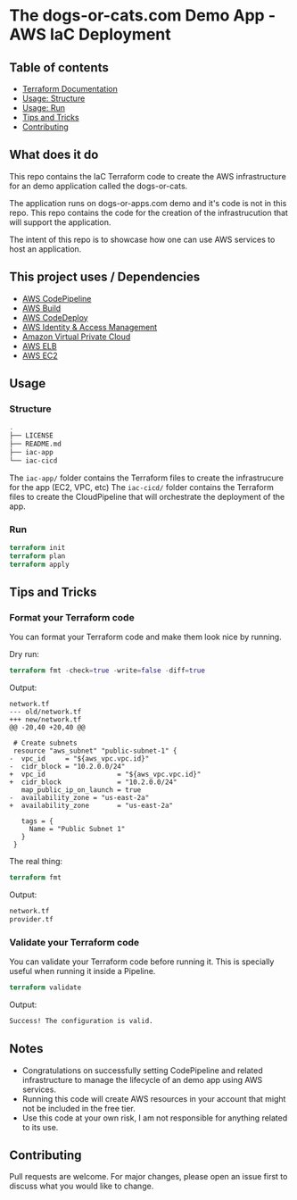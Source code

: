 # The dogs-or-cats.com Demo App - AWS IaC Deployment

## Table of contents

- [Terraform Documentation](#terraform-documentation)
- [Usage: Structure](#structure)
- [Usage: Run](#run)
- [Tips and Tricks](#tips-and-tricks)
- [Contributing](#contributing)

## What does it do

This repo contains the IaC Terraform code to create the AWS infrastructure for an demo application called the dogs-or-cats.

The application runs on dogs-or-apps.com demo and it's code is not in this repo. This repo contains the code for the creation of the infrastrucution that will support the application.

The intent of this repo is to showcase how one can use AWS services to host an application.

## This project uses / Dependencies

- [AWS CodePipeline](https://aws.amazon.com/codepipeline/)
- [AWS Build](https://aws.amazon.com/codebuild/)
- [AWS CodeDeploy](https://aws.amazon.com/codedeploy/)
- [AWS Identity & Access Management](https://aws.amazon.com/iam/)
- [Amazon Virtual Private Cloud](https://aws.amazon.com/iam/)
- [AWS ELB](https://aws.amazon.com/elasticloadbalancing/)
- [AWS EC2](https://aws.amazon.com/ec2/)

## Usage

### Structure

```bash
.
├── LICENSE
├── README.md
├── iac-app
└── iac-cicd
```

The `iac-app/` folder contains the Terraform files to create the infrastrucure for the app (EC2, VPC, etc)
The `iac-cicd/` folder contains the Terraform files to create the CloudPipeline that will orchestrate the deployment of the app.

### Run

```terraform
terraform init
terraform plan
terraform apply
```

## Tips and Tricks

### Format your Terraform code

You can format your Terraform code and make them look nice by running.

Dry run:

```terraform
terraform fmt -check=true -write=false -diff=true
```

Output:

```udiff
network.tf
--- old/network.tf
+++ new/network.tf
@@ -20,40 +20,40 @@

 # Create subnets
 resource "aws_subnet" "public-subnet-1" {
-  vpc_id     = "${aws_vpc.vpc.id}"
-  cidr_block = "10.2.0.0/24"
+  vpc_id                  = "${aws_vpc.vpc.id}"
+  cidr_block              = "10.2.0.0/24"
   map_public_ip_on_launch = true
-  availability_zone = "us-east-2a"
+  availability_zone       = "us-east-2a"

   tags = {
     Name = "Public Subnet 1"
   }
 }
```

The real thing:

```terraform
terraform fmt
```

Output:

```bash
network.tf
provider.tf
```

### Validate your Terraform code

You can validate your Terraform code before running it. This is specially useful when running it inside a Pipeline.

```terraform
terraform validate
```

Output:
```bash
Success! The configuration is valid.
```

## Notes

- Congratulations on successfully setting CodePipeline and related infrastructure to manage the lifecycle of an demo app using AWS services.
- Running this code will create AWS resources in your account that might not be included in the free tier.
- Use this code at your own risk, I am not responsible for anything related to its use.

## Contributing

Pull requests are welcome. For major changes, please open an issue first to discuss what you would like to change.

